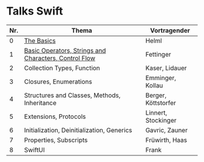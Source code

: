 # Talks Swift

Nr.| Thema                                                                          | Vortragender
---|--------------------------------------------------------------------------------|-----------------------------
 0 | [The Basics](./0/The_Basics.key)                                               | Helml
 1 | [Basic Operators, Strings and Characters, Control Flow](./1/fettinger_basic_operators.key)          | Fettinger
 2 | Collection Types, Function                                                     | Kaser, Lidauer
 3 | Closures, Enumerations                                                         | Emminger, Kollau
 4 | Structures and Classes, Methods, Inheritance                                   | Berger, Köttstorfer
 5 | Extensions, Protocols                                                          | Linnert, Stockinger
 6 | Initialization, Deinitialization, Generics                                     | Gavric, Zauner
 7 | Properties, Subscripts                                                         | Früwirth, Haas
 8 | SwiftUI                                                                        | Frank
